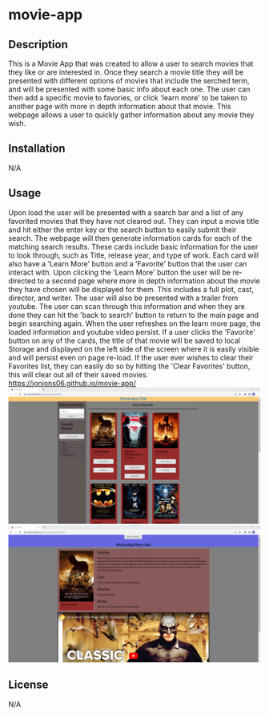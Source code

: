 # movie-app
## Description
This is a Movie App that was created to allow a user to search movies that they like or are interested in. Once they search a movie title they will be presented with different options of movies that include the serched term, and will be presented with some basic info about each one. The user can then add a specific movie to favories, or click 'learn more' to be taken to another page with more in depth information about that movie. This webpage allows a user to quickly gather information about any movie they wish.

## Installation
N/A
## Usage
Upon load the user will be presented with a search bar and a list of any favorited movies that they have not cleared out. They can input a movie title and hit either the enter key or the search button to easily submit their search. The webpage will then generate information cards for each of the matching search results. These cards include basic information for the user to look through, such as Title, release year, and type of work. Each card will also have a 'Learn More' button and a 'Favorite' button that the user can interact with. Upon clicking the 'Learn More' button the user will be re-directed to a second page where more in depth information about the movie they have chosen will be displayed for them. This includes a full plot, cast, director, and writer. The user will also be presented with a trailer from youtube. The user can scan through this information and when they are done they can hit the 'back to search' button to return to the main page and begin searching again. When the user refreshes on the learn more page, the loaded information and youtube video persist. If a user clicks the 'Favorite' button on any of the cards, the title of that movie will be saved to local Storage and displayed on the left side of the screen where it is easily visible and will persist even on page re-load. If the user ever wishes to clear their Favorites list, they can easily do so by hitting the 'Clear Favorites' button, this will clear out all of their saved movies. 
https://jonjons06.github.io/movie-app/
<img src="./assets/mainPageScreenshot.png">
<img src="./assets/learnMoreScreenshot.png">

## License

N/A
